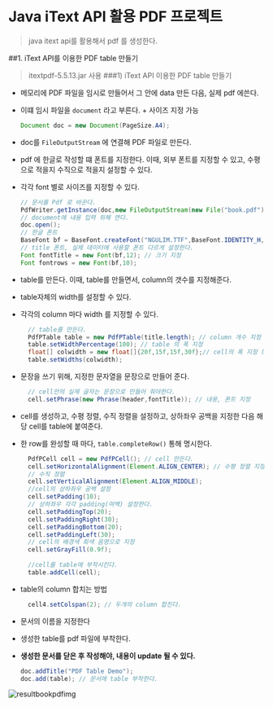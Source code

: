 # Java iText API 활용 PDF 프로젝트
> java itext api를 활용해서 pdf 를 생성한다.

##1. iText API를 이용한 PDF table 만들기
> itextpdf-5.5.13.jar 사용
###1) iText API 이용한 PDF table 만들기
- 메모리에 PDF 파일을 임시로 만들어서 그 안에 data 만든 다음, 실제 pdf 에쓴다.
- 이떄 임시 파일을 `document` 라고 부른다. + 사이즈 지정 가능
    ```java
    Document doc = new Document(PageSize.A4);
    ```
- doc를 `FileOutputStream` 에 연결해 PDF 파일로 만든다.
- pdf 에 한글로 작성할 떄 폰트를 지정한다. 이때, 외부 폰트를 지정할 수 있고, 수평으로 적을지 수직으로 적을지 설정할 수 있다.
- 각각 font 별로 사이즈를 지정할 수 있다.  
    ```java
  // 문서를 Pdf 로 바꾼다.
    PdfWriter.getInstance(doc,new FileOutputStream(new File("book.pdf"))); // 이 document를 해당 출력 스트림에 연결해서 pdf 파일로 만든다. (연결만 한것)
    // document에 내용 입력 위해 연다.
    doc.open();
    // 한글 폰트
    BaseFont bf = BaseFont.createFont("NGULIM.TTF",BaseFont.IDENTITY_H,BaseFont.NOT_EMBEDDED) ; // 폰트이름, 수평 작성, 폰트는 외부 폰트이다.
    // title 폰트, 실제 데이터에 사용할 폰트 다르게 설정한다.
    Font fontTitle = new Font(bf,12); // 크기 지정
    Font fontrows = new Font(bf,10);
    ```

- table를 만든다. 이때, table를 만들면서, column의 갯수를 지정해준다.
- table자체의 width를 설정할 수 있다.
- 각각의 column 마다 width 를 지정할 수 있다.
  ```java
    // table를 만든다.
    PdfPTable table = new PdfPTable(title.length); // column 개수 지정 -> title 길이 만큼
    table.setWidthPercentage(100); // table 의 폭 지정
    float[] colwidth = new float[]{20f,15f,15f,30f};// cell의 폭 지정 (column의 폭)
    table.setWidths(colwidth);
  ```
- 문장을 쓰기 위해, 지정한 문자열을 문장으로 만들어 준다.
  ```java
    // cell안의 실제 글자는 문장으로 만들어 줘야한다.
    cell.setPhrase(new Phrase(header,fontTitle)); // 내용, 폰트 지정
  ```
- cell를 생성하고, 수평 정렬, 수직 정렬을 설정하고, 상하좌우 공백을 지정한 다음 해당 cell를 table에 붙여준다.
- 한 row를 완성할 때 마다, `table.completeRow()` 통해 명시한다.
  ```java
    PdfPCell cell = new PdfPCell(); // cell 만든다.
    cell.setHorizontalAlignment(Element.ALIGN_CENTER); // 수평 정렬 지정
    // 수직 정렬
    cell.setVerticalAlignment(Element.ALIGN_MIDDLE);
    //cell의 상하좌우 공백 설정
    cell.setPadding(10);
    // 상하좌우 각각 padding(여백) 설정한다.
    cell.setPaddingTop(20);
    cell.setPaddingRight(30);
    cell.setPaddingBottom(20);
    cell.setPaddingLeft(30);
    // cell의 배경색 회색 음영으로 지정
    cell.setGrayFill(0.9f);
    
    //cell를 table에 부착시킨다.
    table.addCell(cell);
    ```
           
- table의 column 합치는 방법
  ```java
    cell4.setColspan(2); // 두개의 column 합친다.
  ```
- 문서의 이름을 지정한다
- 생성한 table를 pdf 파일에 부착한다.
- __생성한 문서를 닫은 후 작성해야, 내용이 update 될 수 있다.__  
    ```java
    doc.addTitle("PDF Table Demo");
    doc.add(table); // 문서에 table 부착한다.
    ```  

![resultbookpdfimg](C:\JavaTPC\workspace\JavaTPCProject\img\bookpdfresult.JPG)
